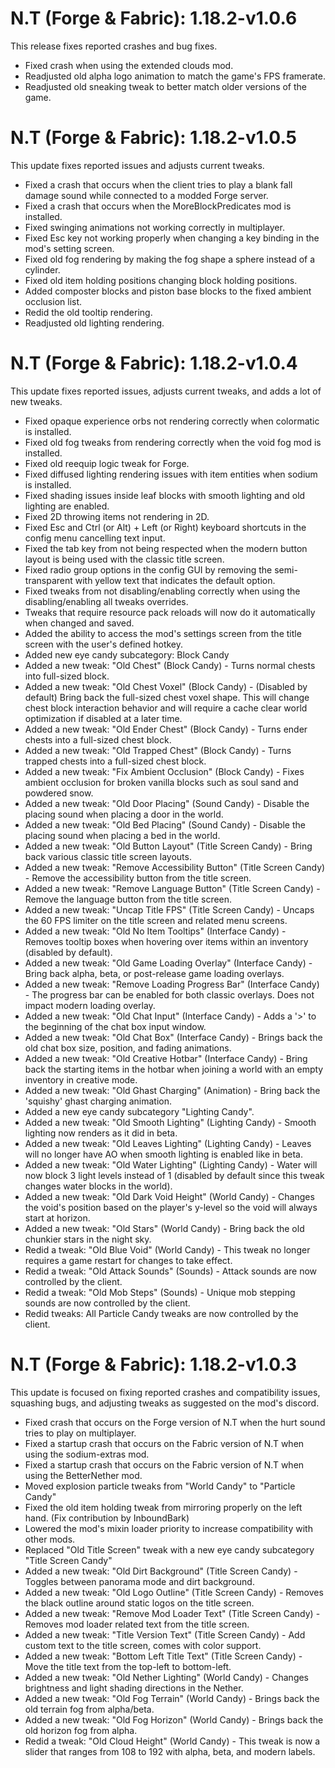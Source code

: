 # N.T (Forge & Fabric): 1.18.2-v1.0.6
This release fixes reported crashes and bug fixes.
- Fixed crash when using the extended clouds mod.
- Readjusted old alpha logo animation to match the game's FPS framerate.
- Readjusted old sneaking tweak to better match older versions of the game.

# N.T (Forge & Fabric): 1.18.2-v1.0.5
This update fixes reported issues and adjusts current tweaks.
- Fixed a crash that occurs when the client tries to play a blank fall damage sound while connected to a modded Forge server.
- Fixed a crash that occurs when the MoreBlockPredicates mod is installed.
- Fixed swinging animations not working correctly in multiplayer.
- Fixed Esc key not working properly when changing a key binding in the mod's setting screen.
- Fixed old fog rendering by making the fog shape a sphere instead of a cylinder.
- Fixed old item holding positions changing block holding positions.
- Added composter blocks and piston base blocks to the fixed ambient occlusion list.
- Redid the old tooltip rendering.
- Readjusted old lighting rendering.

# N.T (Forge & Fabric): 1.18.2-v1.0.4
This update fixes reported issues, adjusts current tweaks, and adds a lot of new tweaks.
- Fixed opaque experience orbs not rendering correctly when colormatic is installed.
- Fixed old fog tweaks from rendering correctly when the void fog mod is installed.
- Fixed old reequip logic tweak for Forge.
- Fixed diffused lighting rendering issues with item entities when sodium is installed.
- Fixed shading issues inside leaf blocks with smooth lighting and old lighting are enabled.
- Fixed 2D throwing items not rendering in 2D.
- Fixed Esc and Ctrl (or Alt) + Left (or Right) keyboard shortcuts in the config menu cancelling text input.
- Fixed the tab key from not being respected when the modern button layout is being used with the classic title screen.
- Fixed radio group options in the config GUI by removing the semi-transparent with yellow text that indicates the default option.
- Fixed tweaks from not disabling/enabling correctly when using the disabling/enabling all tweaks overrides.
- Tweaks that require resource pack reloads will now do it automatically when changed and saved.
- Added the ability to access the mod's settings screen from the title screen with the user's defined hotkey.
- Added new eye candy subcategory: Block Candy
- Added a new tweak: "Old Chest" (Block Candy) - Turns normal chests into full-sized block.
- Added a new tweak: "Old Chest Voxel" (Block Candy) - (Disabled by default) Bring back the full-sized chest voxel shape. This will change chest block interaction behavior and will require a cache clear world optimization if disabled at a later time.
- Added a new tweak: "Old Ender Chest" (Block Candy) - Turns ender chests into a full-sized chest block.
- Added a new tweak: "Old Trapped Chest" (Block Candy) - Turns trapped chests into a full-sized chest block.
- Added a new tweak: "Fix Ambient Occlusion" (Block Candy) - Fixes ambient occlusion for broken vanilla blocks such as soul sand and powdered snow.
- Added a new tweak: "Old Door Placing" (Sound Candy) - Disable the placing sound when placing a door in the world.
- Added a new tweak: "Old Bed Placing" (Sound Candy) - Disable the placing sound when placing a bed in the world.
- Added a new tweak: "Old Button Layout" (Title Screen Candy) - Bring back various classic title screen layouts.
- Added a new tweak: "Remove Accessibility Button" (Title Screen Candy) - Remove the accessibility button from the title screen.
- Added a new tweak: "Remove Language Button" (Title Screen Candy) - Remove the language button from the title screen.
- Added a new tweak: "Uncap Title FPS" (Title Screen Candy) - Uncaps the 60 FPS limiter on the title screen and related menu screens.
- Added a new tweak: "Old No Item Tooltips" (Interface Candy) - Removes tooltip boxes when hovering over items within an inventory (disabled by default).
- Added a new tweak: "Old Game Loading Overlay" (Interface Candy) - Bring back alpha, beta, or post-release game loading overlays.
- Added a new tweak: "Remove Loading Progress Bar" (Interface Candy) - The progress bar can be enabled for both classic overlays. Does not impact modern loading overlay.
- Added a new tweak: "Old Chat Input" (Interface Candy) - Adds a '>' to the beginning of the chat box input window.
- Added a new tweak: "Old Chat Box" (Interface Candy) - Brings back the old chat box size, position, and fading animations.
- Added a new tweak: "Old Creative Hotbar" (Interface Candy) - Bring back the starting items in the hotbar when joining a world with an empty inventory in creative mode.
- Added a new tweak: "Old Ghast Charging" (Animation) - Bring back the 'squishy' ghast charging animation.
- Added a new eye candy subcategory "Lighting Candy".
- Added a new tweak: "Old Smooth Lighting" (Lighting Candy) - Smooth lighting now renders as it did in beta.
- Added a new tweak: "Old Leaves Lighting" (Lighting Candy) - Leaves will no longer have AO when smooth lighting is enabled like in beta.
- Added a new tweak: "Old Water Lighting" (Lighting Candy) - Water will now block 3 light levels instead of 1 (disabled by default since this tweak changes water blocks in the world).
- Added a new tweak: "Old Dark Void Height" (World Candy) - Changes the void's position based on the player's y-level so the void will always start at horizon.
- Added a new tweak: "Old Stars" (World Candy) - Bring back the old chunkier stars in the night sky.
- Redid a tweak: "Old Blue Void" (World Candy) - This tweak no longer requires a game restart for changes to take effect.
- Redid a tweak: "Old Attack Sounds" (Sounds) - Attack sounds are now controlled by the client.
- Redid a tweak: "Old Mob Steps" (Sounds) - Unique mob stepping sounds are now controlled by the client.
- Redid tweaks: All Particle Candy tweaks are now controlled by the client.

# N.T (Forge & Fabric): 1.18.2-v1.0.3
This update is focused on fixing reported crashes and compatibility issues, squashing bugs, and adjusting tweaks as suggested on the mod's discord.
- Fixed crash that occurs on the Forge version of N.T when the hurt sound tries to play on multiplayer.
- Fixed a startup crash that occurs on the Fabric version of N.T when using the sodium-extras mod.
- Fixed a startup crash that occurs on the Fabric version of N.T when using the BetterNether mod.
- Moved explosion particle tweaks from "World Candy" to "Particle Candy"
- Fixed the old item holding tweak from mirroring properly on the left hand. (Fix contribution by InboundBark)
- Lowered the mod's mixin loader priority to increase compatibility with other mods.
- Replaced "Old Title Screen" tweak with a new eye candy subcategory "Title Screen Candy"
- Added a new tweak: "Old Dirt Background" (Title Screen Candy) - Toggles between panorama mode and dirt background.
- Added a new tweak: "Old Logo Outline" (Title Screen Candy) - Removes the black outline around static logos on the title screen.
- Added a new tweak: "Remove Mod Loader Text" (Title Screen Candy) - Removes mod loader related text from the title screen.
- Added a new tweak: "Title Version Text" (Title Screen Candy) - Add custom text to the title screen, comes with color support.
- Added a new tweak: "Bottom Left Title Text" (Title Screen Candy) - Move the title text from the top-left to bottom-left.
- Added a new tweak: "Old Nether Lighting" (World Candy) - Changes brightness and light shading directions in the Nether.
- Added a new tweak: "Old Fog Terrain" (World Candy) - Brings back the old terrain fog from alpha/beta.
- Added a new tweak: "Old Fog Horizon" (World Candy) - Brings back the old horizon fog from alpha.
- Redid a tweak: "Old Cloud Height" (World Candy) - This tweak is now a slider that ranges from 108 to 192 with alpha, beta, and modern labels.